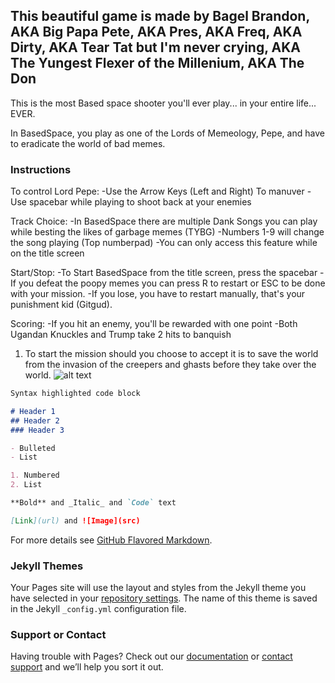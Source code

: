 ## This beautiful game is made by Bagel Brandon, AKA Big Papa Pete, AKA Pres, AKA Freq, AKA Dirty, AKA Tear Tat but I'm never crying, AKA The Yungest Flexer of the Millenium, AKA The Don

This is the most Based space shooter you'll ever play... in your entire life... EVER. 

In BasedSpace, you play as one of the Lords of Memeology, Pepe, and have to eradicate the world of bad memes. 

### Instructions

To control Lord Pepe:
-Use the Arrow Keys (Left and Right) To manuver
-Use spacebar while playing to shoot back at your enemies

Track Choice:
-In BasedSpace there are multiple Dank Songs you can play while besting the likes of garbage memes (TYBG)
-Numbers 1-9 will change the song playing (Top numberpad)
-You can only access this feature while on the title screen

Start/Stop:
-To Start BasedSpace from the title screen, press the spacebar
-If you defeat the poopy memes you can press R to restart or ESC to be done with your mission.
-If you lose, you have to restart manually, that's your punishment kid (Gitgud).

Scoring:
-If you hit an enemy, you'll be rewarded with one point
-Both Ugandan Knuckles and Trump take 2 hits to banquish


1. To start the mission should you choose to accept it is to save the world from the invasion of the creepers and ghasts before they take over the world.
![alt text](https://raw.githubusercontent.com/HiImChubs/mineodity-finished/master/assets/img/start.jpg)


```markdown
Syntax highlighted code block

# Header 1
## Header 2
### Header 3

- Bulleted
- List

1. Numbered
2. List

**Bold** and _Italic_ and `Code` text

[Link](url) and ![Image](src)
```

For more details see [GitHub Flavored Markdown](https://guides.github.com/features/mastering-markdown/).

### Jekyll Themes

Your Pages site will use the layout and styles from the Jekyll theme you have selected in your [repository settings](https://github.com/BagelBrandon/basedspace/settings). The name of this theme is saved in the Jekyll `_config.yml` configuration file.

### Support or Contact

Having trouble with Pages? Check out our [documentation](https://help.github.com/categories/github-pages-basics/) or [contact support](https://github.com/contact) and we’ll help you sort it out.
